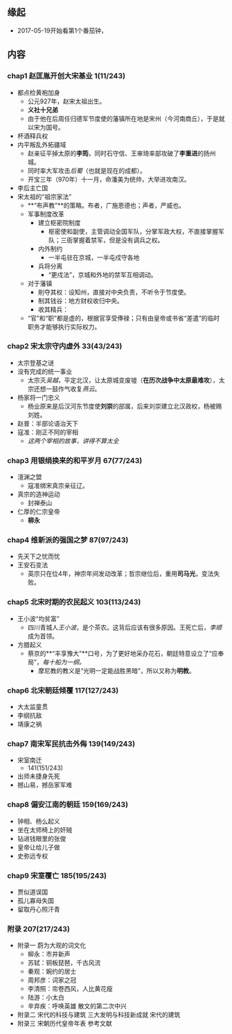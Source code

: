 ##  缘起
+ 2017-05-19开始看第1个番茄钟，

##  内容
###  chap1 赵匡胤开创大宋基业 1(11/243)
+  都点检黄袍加身
	+  公元927年，赵宋太祖出生。
	+  **义社十兄弟**
	+  由于他在后周任归德军节度使的藩镇所在地是宋州（今河南商丘），于是就以宋为国号。 
+  杯酒释兵权 
+  内平叛乱外拓疆域
	+  赵亲征平掉太原的**李筠**，同时石守信、王审琦率部攻破了**李重进**的扬州城。
	+  同时率大军攻击*后蜀*（也就是现在的成都）。
	+  开宝三年（970年）十一月，命潘美为统帅，大举进攻南汉。 
+  李后主亡国 
+  宋太祖的“祖宗家法”
	+  **“布声教”**的策略。布者，广施恩德也；声者，严威也。
	+  军事制度改革
		+  建立枢密院制度
			+ 枢密使和副使，主管调动全国军队，分掌军政大权，不直接掌握军队；三衙掌握着禁军，但是没有调兵之权。
		+  内外制约
			+  一半屯驻在京城，一半屯戍守各地
		+  兵将分离
			+  “更戍法”，京城和外地的禁军互相调动。
	+  对于藩镇
		+  削夺其权：设知州，直接对中央负责，不听令于节度使。
		+  制其钱谷：地方财权收归中央。
		+  收其精兵：
	+ “官”和“职”都是虚的，根据官享受俸禄；只有由皇帝或书省“差遣”的临时职务才能够执行实际权力。  

###  chap2 宋太宗守内虚外 33(43/243)
+ 太宗登基之谜 
+ 没有完成的统一事业
	+ 太宗灭*吴越*，平定北汉，让太原城变废墟（**在历次战争中太原最难攻**），太宗还想一鼓作气收复*燕云*。 
+ 杨家将一门忠义 
	+ 杨业原来是后汉河东节度使**刘崇**的部属，后来刘崇建立北汉政权，杨被赐刘姓。
+ 赵普：半部论语治天下 
+ 寇准：刚正不阿的宰相
	+ *这两个宰相的故事，讲得不算太全*

###  chap3 用银绢换来的和平岁月 67(77/243) 
+ 澶渊之盟
	+ 寇准绑宋真宗亲征辽。
+ 真宗的造神运动 
	+ 封禅泰山
+ 仁厚的仁宗皇帝
	+ **柳永**

###  chap4 维新派的强国之梦   87(97/243)
+ 先天下之忧而忧
+ 王安石变法
	+ 英宗只在位4年，神宗年间发动改革；哲宗继位后，重用**司马光**，变法失败。

###  chap5 北宋时期的农民起义   103(113/243)
+ 王小波“均贫富”
	+ 四川青城人*王小波*，是个茶农。这背后应该有很多原因。王死亡后，*李顺*成为首领。
+ 方腊起义
	+ 蔡京的**“丰享豫大”**口号，为了更好地采办花石，朝廷特意设立了“应奉局”，*每十船为一纲。*
		+ 摩尼教的教义是“光明一定能战胜黑暗”，所以又称为**明教**。

###  chap6 北宋朝廷倾覆  117(127/243)
+ 大太监童贯 
+ 李纲抗敌 
+ 靖康之祸

###  chap7 南宋军民抗击外侮 139(149/243)
+ 宋室南迁 
	+ 141(151/243)
+ 出师未捷身先死 
+ 撼山易，撼岳家军难

###  chap8 偏安江南的朝廷 159(169/243)
+ 钟相、杨么起义 
+ 坐在太师椅上的奸贼 
+ 钻进钱眼里的张俊 
+ 皇帝让给儿子做 
+ 史弥远专权

###  chap9 宋室覆亡  185(195/243) 
+ 贾似道误国 
+ 孤儿寡母失国 
+ 留取丹心照汗青

###  附录  207(217/243)
+ 附录一 蔚为大观的词文化 
	+ 柳永：市井新声 
	+ 苏轼：铜板琵琶，千古风流 
	+ 秦观：婉约的居士 
	+ 周邦彦：词家之冠 
	+ 李清照：帘卷西风，人比黄花瘦 
	+ 陆游：小太白 
	+ 辛弃疾：呼唤英雄 散文的第二次中兴
+ 附录二 宋代的科技与建筑 三大发明与科技新成就 宋代的建筑
+ 附录三 宋朝历代皇帝年表 参考文献